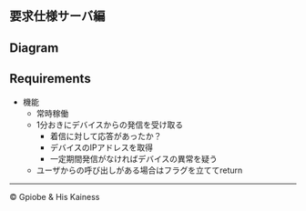 要求仕様サーバ編
---
## Diagram

## Requirements

- 機能
  - 常時稼働
  - 1分おきにデバイスからの発信を受け取る
    - 着信に対して応答があったか？
    - デバイスのIPアドレスを取得
    - 一定期間発信がなければデバイスの異常を疑う
  - ユーザからの呼び出しがある場合はフラグを立ててreturn

---
© Gpiobe & His Kainess
